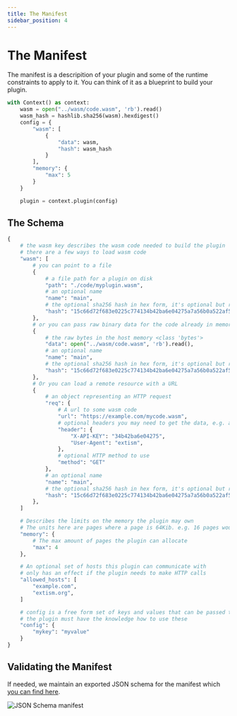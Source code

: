 ```yaml
---
title: The Manifest
sidebar_position: 4
---
```


# The Manifest

The manifest is a descripition of your plugin and some of the runtime constraints to apply to it. You can think of it as a blueprint to build your plugin.

```python tile=run-plugin.py
with Context() as context:
    wasm = open("../wasm/code.wasm", 'rb').read()
    wasm_hash = hashlib.sha256(wasm).hexdigest()
    config = {
        "wasm": [
            {
                "data": wasm,
                "hash": wasm_hash
            }
        ],
        "memory": {
            "max": 5
        }
    }

    plugin = context.plugin(config)
```

## The Schema

```python schema.py
{
    # the wasm key describes the wasm code needed to build the plugin
    # there are a few ways to load wasm code
    "wasm": [
        # you can point to a file
        {
            # a file path for a plugin on disk
            "path": "./code/myplugin.wasm",
            # an optional name
            "name": "main",
            # the optional sha256 hash in hex form, it's optional but recommended to do this
            "hash": "15c66d72f683e0225c774134b42ba6e04275a7a56b0a522af538d029650f15a8",
        },
        # or you can pass raw binary data for the code already in memory
        {
            # the raw bytes in the host memory <class 'bytes'>
            "data": open("../wasm/code.wasm", 'rb').read(),
            # an optional name
            "name": "main",
            # the optional sha256 hash in hex form, it's optional but recommended to do this
            "hash": "15c66d72f683e0225c774134b42ba6e04275a7a56b0a522af538d029650f15a8",
        },
        # Or you can load a remote resource with a URL
        {
            # an object representing an HTTP request
            "req": {
                # A url to some wasm code
                "url": "https://example.com/mycode.wasm",
                # optional headers you may need to get the data, e.g. auth headers
                "header": {
                    "X-API-KEY": "34b42ba6e04275",
                    "User-Agent": "extism",
                },
                # optional HTTP method to use
                "method": "GET"
            },
            # an optional name
            "name": "main",
            # the optional sha256 hash in hex form, it's optional but recommended to do this
            "hash": "15c66d72f683e0225c774134b42ba6e04275a7a56b0a522af538d029650f15a8",
        },
    ]

    # Describes the limits on the memory the plugin may own
    # The units here are pages where a page is 64Kib. e.g. 16 pages would require 1GiB.
    "memory": {
        # The max amount of pages the plugin can allocate
        "max": 4
    },

    # An optional set of hosts this plugin can communicate with
    # only has an effect if the plugin needs to make HTTP calls
    "allowed_hosts": [
        "example.com",
        "extism.org",
    ]

    # config is a free form set of keys and values that can be passed to the plugin
    # the plugin must have the knowledge how to use these
    "config": {
        "mykey": "myvalue"
    }
}
```

## Validating the Manifest

If needed, we maintain an exported JSON schema for the manifest which [you can find here](https://raw.githubusercontent.com/extism/extism/main/manifest/schema.json).

![JSON Schema manifest](/img/manifest-schema.png)
